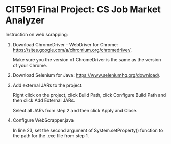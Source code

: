 # CIT591 Final Project: CS Job Market Analyzer
Instruction on web scrapping:
1. Download ChromeDriver - WebDriver for Chrome: https://sites.google.com/a/chromium.org/chromedriver/. 
   
   Make sure you the version of ChromeDriver is the same as the version of your Chrome.
   
2. Download Selenium for Java: https://www.seleniumhq.org/download/.

3. Add external JARs to the project.
  
   Right click on the project, click Build Path, click Configure Build Path and then click Add External JARs.
   
   Select all JARs from step 2 and then click Apply and Close.
  
4. Configure WebScrapper.java
   
   In line 23, set the second argument of System.setProperty() function to the path for the .exe file from step 1.

